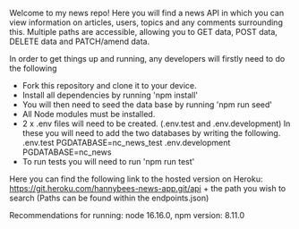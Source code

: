 
Welcome to my news repo! Here you will find a news API in which you can view information on articles, users, topics and any comments surrounding this. Multiple paths are accessible, allowing you to GET data, POST data, DELETE data and PATCH/amend data.

In order to get things up and running, any developers will firstly need to do the following
- Fork this repository and clone it to your device.
- Install all dependencies by running 'npm install'
- You will then need to seed the data base by running 'npm run seed'
- All Node modules must be installed.
- 2 x .env files will need to be created. (.env.test and .env.development) In these you will need to add the two databases by writing the following. 
.env.test 
PGDATABASE=nc_news_test 
.env.development 
PGDATABASE=nc_news
- To run tests you will need to run 'npm run test'

Here you can find the following link to the hosted version on Heroku:
https://git.heroku.com/hannybees-news-app.git/api + the path you wish to search (Paths can be found within the endpoints.json)


Recommendations for running:
 node 16.16.0, npm version: 8.11.0